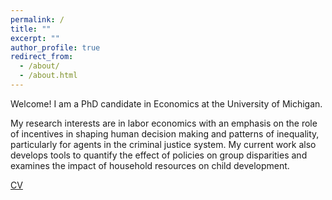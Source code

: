 ```yaml
---
permalink: /
title: ""
excerpt: ""
author_profile: true
redirect_from: 
  - /about/
  - /about.html
---
```


Welcome! I am a PhD candidate in Economics at the University of Michigan. 

My research interests are in labor economics with an emphasis on the role of incentives in shaping human decision making and patterns of inequality, particularly for agents in the criminal justice system. My current work also develops tools to quantify the effect of policies on group disparities and examines the impact of household resources on child development.

[CV](https://jmreeves.github.io/files/Reeves_CV.pdf)


